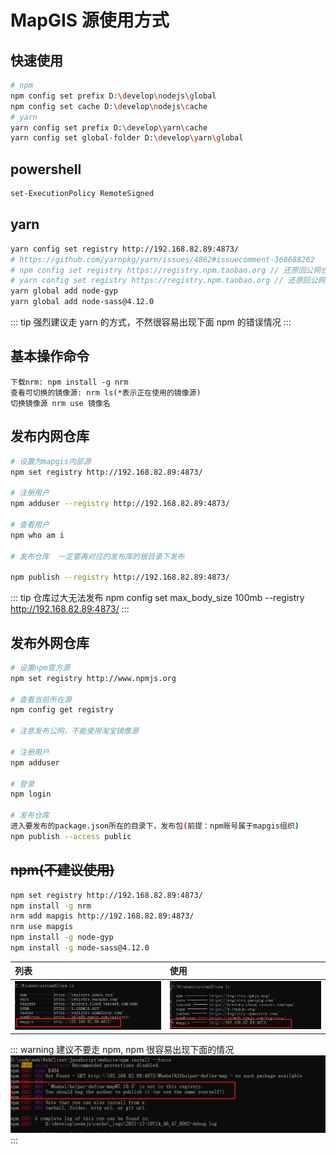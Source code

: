 # MapGIS 源使用方式

## 快速使用

```sh
# npm
npm config set prefix D:\develop\nodejs\global
npm config set cache D:\develop\nodejs\cache
# yarn
yarn config set prefix D:\develop\yarn\cache
yarn config set global-folder D:\develop\yarn\global
```

## powershell

```sh
set-ExecutionPolicy RemoteSigned
```

## yarn

```sh
yarn config set registry http://192.168.82.89:4873/
# https://github.com/yarnpkg/yarn/issues/4862#issuecomment-368688262
# npm config set registry https://registry.npm.taobao.org // 还原回公网仓库
# yarn config set registry https://registry.npm.taobao.org // 还原回公网仓库
yarn global add node-gyp
yarn global add node-sass@4.12.0
```

::: tip
强烈建议走 yarn 的方式，不然很容易出现下面 npm 的错误情况
:::

## 基本操作命令

```
下载nrm: npm install -g nrm
查看可切换的镜像源: nrm ls(*表示正在使用的镜像源)
切换镜像源 nrm use 镜像名
```

## 发布内网仓库

```sh
# 设置为mapgis内部源
npm set registry http://192.168.82.89:4873/

# 注册用户
npm adduser --registry http://192.168.82.89:4873/

# 查看用户
npm who am i

# 发布仓库  一定要再对应的发布库的根目录下发布

npm publish --registry http://192.168.82.89:4873/
```

::: tip 仓库过大无法发布
npm config set max_body_size 100mb --registry http://192.168.82.89:4873/
:::

## 发布外网仓库

``` sh
# 设置npm官方源
npm set registry http://www.npmjs.org

# 查看当前所在源
npm config get registry

# 注意发布公网，不能使用淘宝镜像源

# 注册用户
npm adduser

# 登录
npm login

# 发布仓库
进入要发布的package.json所在的目录下，发布包(前提：npm账号属于mapgis组织)
npm publish --access public
```

## ~~npm(不建议使用)~~

```sh
npm set registry http://192.168.82.89:4873/
npm install -g nrm
nrm add mapgis http://192.168.82.89:4873/
nrm use mapgis
npm install -g node-gyp
npm install -g node-sass@4.12.0
```

| 列表                         | 使用                             |
| :--------------------------- | :------------------------------- |
| ![mapgis](./yarn/mapgis.png) | ![mapgis](./yarn/use_mapgis.png) |

::: warning
建议不要走 npm, npm 很容易出现下面的情况
![mapgis](./yarn/npm_error.png)
:::
